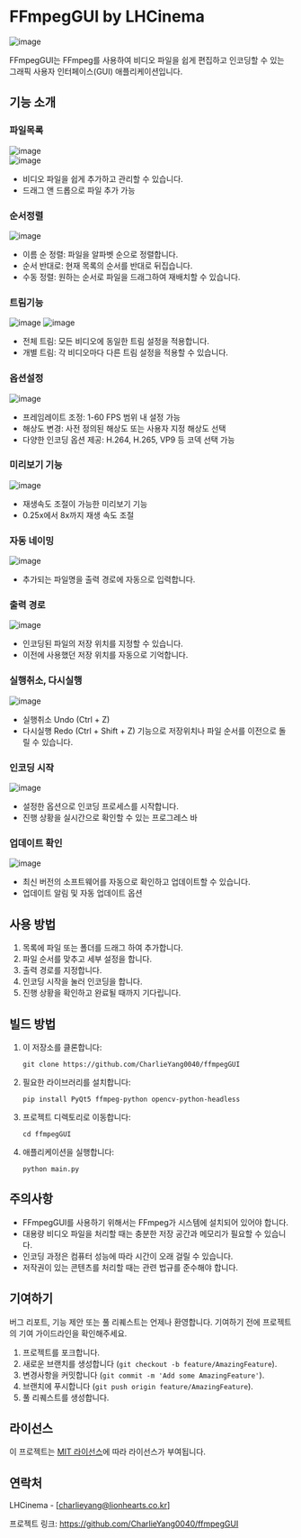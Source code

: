 # FFmpegGUI by LHCinema

![image](https://github.com/user-attachments/assets/b93f4d9f-8d81-4c28-92fa-f8d0908a7f76)  


FFmpegGUI는 FFmpeg를 사용하여 비디오 파일을 쉽게 편집하고 인코딩할 수 있는 그래픽 사용자 인터페이스(GUI) 애플리케이션입니다.

## 기능 소개



### 파일목록

![image](https://github.com/user-attachments/assets/6f3189f9-405b-4ef2-bfd3-133b9b65d61a)  
![image](https://github.com/user-attachments/assets/619be8ba-1891-4d12-9b8e-8d4347294c56)  


- 비디오 파일을 쉽게 추가하고 관리할 수 있습니다.
- 드래그 앤 드롭으로 파일 추가 가능

### 순서정렬

![image](https://github.com/user-attachments/assets/7fea9482-ed54-4564-ad27-ca0d795498d0)  


- 이름 순 정렬: 파일을 알파벳 순으로 정렬합니다.
- 순서 반대로: 현재 목록의 순서를 반대로 뒤집습니다.
- 수동 정렬: 원하는 순서로 파일을 드래그하여 재배치할 수 있습니다.

### 트림기능

![image](https://github.com/user-attachments/assets/7b2bc81e-8567-490b-97d9-b9ad319d2a68)
![image](https://github.com/user-attachments/assets/d73d5103-e787-4f37-90f4-ff3667602cbb)  


- 전체 트림: 모든 비디오에 동일한 트림 설정을 적용합니다.
- 개별 트림: 각 비디오마다 다른 트림 설정을 적용할 수 있습니다.

### 옵션설정

![image](https://github.com/user-attachments/assets/7b59cbb9-30c8-41c9-bff9-c9d0db1008b6)  


- 프레임레이트 조정: 1-60 FPS 범위 내 설정 가능
- 해상도 변경: 사전 정의된 해상도 또는 사용자 지정 해상도 선택
- 다양한 인코딩 옵션 제공: H.264, H.265, VP9 등 코덱 선택 가능

### 미리보기 기능

![image](https://github.com/user-attachments/assets/1c24afa7-b1da-406a-80b5-e7d52b559597)  


- 재생속도 조절이 가능한 미리보기 기능
- 0.25x에서 8x까지 재생 속도 조절

### 자동 네이밍

![image](https://github.com/user-attachments/assets/af0818b1-4fdd-4123-8dc8-35efd4361e40)  


- 추가되는 파일명을 출력 경로에 자동으로 입력합니다.

### 출력 경로

![image](https://github.com/user-attachments/assets/e0162672-2e79-4ea3-8098-dddc57759aac)  


- 인코딩된 파일의 저장 위치를 지정할 수 있습니다.
- 이전에 사용했던 저장 위치를 자동으로 기억합니다.

### 실행취소, 다시실행

![image](https://github.com/user-attachments/assets/7a21a537-1045-45b2-b9d0-f6914d41de70)  


- 실행취소 Undo (Ctrl + Z)
- 다시실행 Redo (Ctrl + Shift + Z) 기능으로 저장위치나 파일 순서를 이전으로 돌릴 수 있습니다.


### 인코딩 시작

![image](https://github.com/user-attachments/assets/f517ced9-fbef-460b-889f-f7f096f65654)  


- 설정한 옵션으로 인코딩 프로세스를 시작합니다.
- 진행 상황을 실시간으로 확인할 수 있는 프로그레스 바

### 업데이트 확인

![image](https://github.com/user-attachments/assets/c528a119-d7c8-4222-935a-279070ffcd80)  


- 최신 버전의 소프트웨어를 자동으로 확인하고 업데이트할 수 있습니다.
- 업데이트 알림 및 자동 업데이트 옵션

## 사용 방법

1. 목록에 파일 또는 폴더를 드래그 하여 추가합니다.
2. 파일 순서를 맞추고 세부 설정을 합니다.
3. 출력 경로를 지정합니다.
4. 인코딩 시작을 눌러 인코딩을 합니다.
5. 진행 상황을 확인하고 완료될 때까지 기다립니다.

## 빌드 방법

1. 이 저장소를 클론합니다:
   ```
   git clone https://github.com/CharlieYang0040/ffmpegGUI
   ```
2. 필요한 라이브러리를 설치합니다:
   ```
   pip install PyQt5 ffmpeg-python opencv-python-headless
   ```
3. 프로젝트 디렉토리로 이동합니다:
   ```
   cd ffmpegGUI
   ```
4. 애플리케이션을 실행합니다:
   ```
   python main.py
   ```

## 주의사항

- FFmpegGUI를 사용하기 위해서는 FFmpeg가 시스템에 설치되어 있어야 합니다.
- 대용량 비디오 파일을 처리할 때는 충분한 저장 공간과 메모리가 필요할 수 있습니다.
- 인코딩 과정은 컴퓨터 성능에 따라 시간이 오래 걸릴 수 있습니다.
- 저작권이 있는 콘텐츠를 처리할 때는 관련 법규를 준수해야 합니다.

## 기여하기

버그 리포트, 기능 제안 또는 풀 리퀘스트는 언제나 환영합니다. 기여하기 전에 프로젝트의 기여 가이드라인을 확인해주세요.

1. 프로젝트를 포크합니다.
2. 새로운 브랜치를 생성합니다 (`git checkout -b feature/AmazingFeature`).
3. 변경사항을 커밋합니다 (`git commit -m 'Add some AmazingFeature'`).
4. 브랜치에 푸시합니다 (`git push origin feature/AmazingFeature`).
5. 풀 리퀘스트를 생성합니다.

## 라이선스

이 프로젝트는 [MIT 라이선스](LICENSE)에 따라 라이선스가 부여됩니다.

## 연락처

LHCinema - [charlieyang@lionhearts.co.kr]

프로젝트 링크: https://github.com/CharlieYang0040/ffmpegGUI
